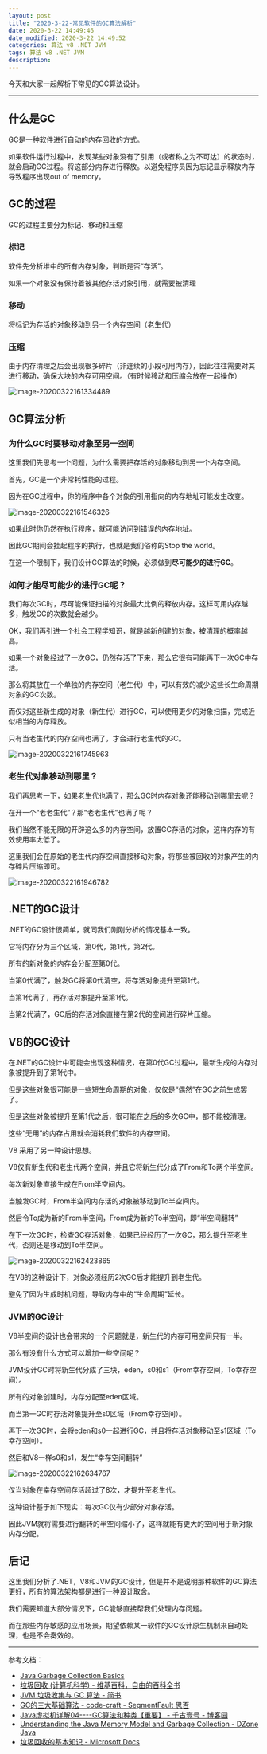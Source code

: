 ```yaml
---
layout: post
title: "2020-3-22-常见软件的GC算法解析"
date: 2020-3-22 14:49:46
date_modified: 2020-3-22 14:49:52
categories: 算法 v8 .NET JVM 
tags: 算法 v8 .NET JVM
description:
---
```


今天和大家一起解析下常见的GC算法设计。

-----

## 什么是GC

GC是一种软件进行自动的内存回收的方式。

如果软件运行过程中，发现某些对象没有了引用（或者称之为不可达）的状态时，就会启动GC过程。将这部分内存进行释放。以避免程序员因为忘记显示释放内存导致程序出现out of memory。

## GC的过程

GC的过程主要分为标记、移动和压缩

### 标记

软件先分析堆中的所有内存对象，判断是否“存活”。

如果一个对象没有保持着被其他存活对象引用，就需要被清理

### 移动

将标记为存活的对象移动到另一个内存空间（老生代）

### 压缩

由于内存清理之后会出现很多碎片（非连续的小段可用内存），因此往往需要对其进行移动，确保大块的内存可用空间。（有时候移动和压缩会放在一起操作）

![image-20200322161334489](../media/image-20200322161334489.png)

## GC算法分析

### 为什么GC时要移动对象至另一空间

这里我们先思考一个问题，为什么需要把存活的对象移动到另一个内存空间。

首先，GC是一个非常耗性能的过程。

因为在GC过程中，你的程序中各个对象的引用指向的内存地址可能发生改变。

![image-20200322161546326](../media/image-20200322161546326.png)

如果此时你仍然在执行程序，就可能访问到错误的内存地址。

因此GC期间会挂起程序的执行，也就是我们俗称的Stop the world。

在这一个限制下，我们设计GC算法的时候，必须做到**尽可能少的进行GC**。

### 如何才能尽可能少的进行GC呢？

我们每次GC时，尽可能保证扫描的对象最大比例的释放内存。这样可用内存越多，触发GC的次数就会越少。

OK，我们再引进一个社会工程学知识，就是越新创建的对象，被清理的概率越高。

如果一个对象经过了一次GC，仍然存活了下来，那么它很有可能再下一次GC中存活。

那么将其放在一个单独的内存空间（老生代）中，可以有效的减少这些长生命周期对象的GC次数。

而仅对这些新生成的对象（新生代）进行GC，可以使用更少的对象扫描，完成近似相当的内存释放。

只有当老生代的内存空间也满了，才会进行老生代的GC。

![image-20200322161745963](../media/image-20200322161745963.png)

### 老生代对象移动到哪里？

我们再思考一下，如果老生代也满了，那么GC时内存对象还能移动到哪里去呢？

在开一个“老老生代”？那“老老生代”也满了呢？

我们当然不能无限的开辟这么多的内存空间，放置GC存活的对象，这样内存的有效使用率太低了。

这里我们会在原始的老生代内存空间直接移动对象，将那些被回收的对象产生的内存碎片压缩即可。

![image-20200322161946782](../media/image-20200322161946782.png)

## .NET的GC设计

.NET的GC设计很简单，就同我们刚刚分析的情况基本一致。

它将内存分为三个区域，第0代，第1代，第2代。

所有的新对象的内存会分配至第0代。

当第0代满了，触发GC将第0代清空，将存活对象提升至第1代。

当第1代满了，再存活对象提升至第1代。

当第2代满了，GC后的存活对象直接在第2代的空间进行碎片压缩。

## V8的GC设计

在.NET的GC设计中可能会出现这种情况，在第0代GC过程中，最新生成的内存对象被提升到了第1代中。

但是这些对象很可能是一些短生命周期的对象，仅仅是“偶然”在GC之前生成罢了。

但是这些对象被提升至第1代之后，很可能在之后的多次GC中，都不能被清理。

这些“无用”的内存占用就会消耗我们软件的内存空间。

V8 采用了另一种设计思想。

V8仅有新生代和老生代两个空间，并且它将新生代分成了From和To两个半空间。

每次新对象直接生成在From半空间内。

当触发GC时，From半空间内存活的对象被移动到To半空间内。

然后令To成为新的From半空间，From成为新的To半空间，即“半空间翻转”

在下一次GC时，检查GC存活对象，如果已经经历了一次GC，那么提升至老生代，否则还是移动到To半空间。

![image-20200322162423865](../media/image-20200322162423865.png)

在V8的这种设计下，对象必须经历2次GC后才能提升到老生代。

避免了因为生成时机问题，导致内存中的“生命周期”延长。

### JVM的GC设计

V8半空间的设计也会带来的一个问题就是，新生代的内存可用空间只有一半。

那么有没有什么方式可以增加一些空间呢？

JVM设计GC时将新生代分成了三块，eden，s0和s1（From幸存空间，To幸存空间）。

所有的对象创建时，内存分配至eden区域。

而当第一GC时存活对象提升至s0区域（From幸存空间）。

再下一次GC时，会将eden和s0一起进行GC，并且将存活对象移动至s1区域（To幸存空间）。

然后和V8一样s0和s1，发生“幸存空间翻转”

![image-20200322162634767](../media/image-20200322162634767.png)

仅当对象在幸存空间存活超过了8次，才提升至老生代。

这种设计基于如下现实：每次GC仅有少部分对象存活。

因此JVM就将需要进行翻转的半空间缩小了，这样就能有更大的空间用于新对象内存分配。

## 后记

这里我们分析了.NET，V8和JVM的GC设计，但是并不是说明那种软件的GC算法更好，所有的算法架构都是进行一种设计取舍。

我们需要知道大部分情况下，GC能够直接帮我们处理内存问题。

而在那些内存敏感的应用场景，期望依赖某一软件的GC设计原生机制来自动处理，也是不会奏效的。

---

参考文档：

-  [Java Garbage Collection Basics](https://www.oracle.com/webfolder/technetwork/tutorials/obe/java/gc01/index.html)
-  [垃圾回收 (计算机科学) - 维基百科，自由的百科全书](https://zh.wikipedia.org/wiki/%E5%9E%83%E5%9C%BE%E5%9B%9E%E6%94%B6_(%E8%A8%88%E7%AE%97%E6%A9%9F%E7%A7%91%E5%AD%B8))
-  [JVM 垃圾收集与 GC 算法 - 简书](https://www.jianshu.com/p/43c1b262d36b)
-  [GC的三大基础算法 - code-craft - SegmentFault 思否](https://segmentfault.com/a/1190000004665100)
-  [Java虚拟机详解04----GC算法和种类【重要】 - 千古壹号 - 博客园](https://www.cnblogs.com/qianguyihao/p/4744233.html)
-  [Understanding the Java Memory Model and Garbage Collection - DZone Java](https://dzone.com/articles/understanding-the-java-memory-model-and-the-garbag)
-  [垃圾回收的基本知识 - Microsoft Docs](https://docs.microsoft.com/zh-cn/dotnet/standard/garbage-collection/fundamentals)


